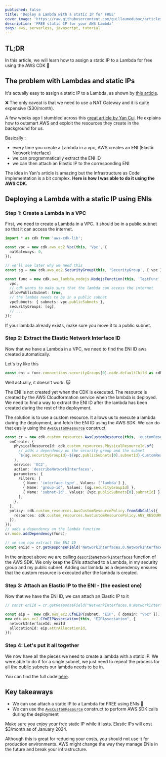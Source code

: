 ```yaml
---
published: false
title: 'Deploy a Lambda with a static IP for FREE'
cover_image: 'https://raw.githubusercontent.com/guillaumeduboc/articles/master/blog-posts/free-static-ip/cover.png'
description: 'FREE static IP for your AWS Lambda'
tags: aws, serverless, javascript, tutorial
---
```


## TL;DR

In this article, we will learn how to assign a static IP to a Lambda for free using the AWS CDK 💸

## The problem with Lambdas and static IPs

It's actually easy to assign a static IP to a Lambda, as shown by [this article][nat-static-ip].

❌ The only caveat is that we need to use a NAT Gateway and it is quite expensive ($30/month).

A few weeks ago I stumbled across this [great article by Yan Cui][bypassing-natgw]. He explains how to outsmart AWS and exploit the resources they create in the background for us.

Basically :

- every time you create a Lambda in a vpc, AWS creates an ENI (Elastic Network Interface)
- we can programmatically extract the ENI ID
- we can then attach an Elastic IP to the corresponding ENI

The idea in Yan's article is amazing but the Infrastructure as Code implementation is a bit complex. **Here is how I was able to do it using the AWS CDK.**

## Deploying a Lambda with a static IP using ENIs

### Step 1: Create a Lambda in a VPC

First, we need to create a Lambda in a VPC. It should be in a public subnet so that it can access the internet.

```typescript
import * as cdk from 'aws-cdk-lib';

const vpc = new cdk.aws_ec2.Vpc(this, 'Vpc', {
  natGateways: 0,
});

// we'll see later why we need this
const sg = new cdk.aws_ec2.SecurityGroup(this, 'SecurityGroup', { vpc });

const func = new cdk.aws_lambda_nodejs.NodejsFunction(this, 'TestFunc', {
  vpc,
  // cdk wants to make sure that the lambda can access the internet
  allowPublicSubnet: true,
  // the lambda needs to be in a public subnet
  vpcSubnets: { subnets: vpc.publicSubnets },
  securityGroups: [sg],
  // ...
});
```

If your lambda already exists, make sure you move it to a public subnet.

### Step 2: Extract the Elastic Network Interface ID

Now that we have a Lambda in a VPC, we need to find the ENI ID aws created automatically.

Let's try like this

```typescript
const eni = func.connections.securityGroups[0].node.defaultChild as cdk.aws_ec2.CfnNetworkInterface;
```

Well actually, it doesn't work. 🙀

The ENI is not created yet when the CDK is executed. The resource is created by the AWS Cloudformation service when the lambda is deployed. We need to find a way to extract the ENI ID after the lambda has been created during the rest of the deployment.

The solution is to use a custom resource. It allows us to execute a lambda during the deployment, and fetch the ENI ID using the AWS SDK. We can do that easily using the [`AwsCustomResource`][aws-custom-resource] construct.

```typescript
const cr = new cdk.custom_resources.AwsCustomResource(this, 'customResource', {
  onCreate: {
    physicalResourceId: cdk.custom_resources.PhysicalResourceId.of(
      // adds a dependency on the security group and the subnet
      `${sg.securityGroupId}-${vpc.publicSubnets[0].subnetId}-CustomResource`,
    ),
    service: 'EC2',
    action: 'describeNetworkInterfaces',
    parameters: {
      Filters: [
        { Name: 'interface-type', Values: ['lambda'] },
        { Name: 'group-id', Values: [sg.securityGroupId] },
        { Name: 'subnet-id', Values: [vpc.publicSubnets[0].subnetId] },
      ],
    },
  },
  policy: cdk.custom_resources.AwsCustomResourcePolicy.fromSdkCalls({
    resources: cdk.custom_resources.AwsCustomResourcePolicy.ANY_RESOURCE,
  }),
});
// adds a dependency on the lambda function
cr.node.addDependency(func);

// we can now extract the ENI ID
const eniId = cr.getResponseField('NetworkInterfaces.0.NetworkInterfaceId');
```

In the snippet above we are calling [`describeNetworkInterfaces`][aws-sdk-describe-eni] function of the AWS SDK. We only keep the ENIs attached to a Lambda, in my security group and my public subnet. Adding our lambda as a dependency ensures that the custom resource is executed after the lambda is created.

### Step 3: Attach an Elastic IP to the ENI - (the easiest one)

Now that we have the ENI ID, we can attach an Elastic IP to it

```typescript
// const eniId = cr.getResponseField("NetworkInterfaces.0.NetworkInterfaceId");

const eip =  new cdk.aws_ec2.CfnEIP(subnet, "EIP", { domain: "vpc" });
new cdk.aws_ec2.CfnEIPAssociation(this, "EIPAssociation", {
  networkInterfaceId: eniId
  allocationId: eip.attrAllocationId,
});
```

### Step 4: Let's put it all together

We now have all the pieces we need to create a lambda with a static IP. We were able to do it for a single subnet, we just need to repeat the process for all the public subnets our lambda needs to be in.

You can find the full code [here][free-static-ip-github].

## Key takeaways

- We can use attach a static IP to a Lambda for FREE using ENIs 💸
- We can use the [`AwsCustomResource`][aws-custom-resource] construct to perform AWS SDK calls during the deployment

Make sure you enjoy your free static IP while it lasts. Elastic IPs will cost $3/month as of January 2024.

Although this is great for reducing your costs, you should not use it for production environments. AWS might change the way they manage ENIs in the future and break your infrastructure.

[nat-static-ip]: https://dev.to/slsbytheodo/deploying-a-lambda-with-a-static-ip-has-never-been-so-simple-5dke
[bypassing-natgw]: https://theburningmonk.com/2023/09/static-ip-for-lambda-ingress-egress-and-bypassing-the-dreaded-nat-gateway/
[aws-custom-resource]: https://docs.aws.amazon.com/cdk/api/v2/docs/aws-cdk-lib.custom_resources.AwsCustomResource.html
[aws-sdk-describe-eni]: https://docs.aws.amazon.com/AWSJavaScriptSDK/v3/latest/client/ec2/command/DescribeNetworkInterfacesCommand/
[free-static-ip-github]: https://github.com/guillaumeduboc/free-static-ip/blob/main/lib/free-static-ip-stack.ts
